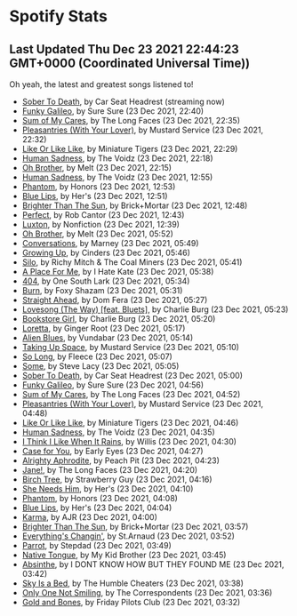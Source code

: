 
# Spotify Stats
## Last Updated Thu Dec 23 2021 22:44:23 GMT+0000 (Coordinated Universal Time))

Oh yeah, the latest and greatest songs listened to!

- [Sober To Death](https://www.last.fm/music/Car+Seat+Headrest/_/Sober+To+Death), by Car Seat Headrest (streaming now)
- [Funky Galileo](https://www.last.fm/music/Sure+Sure/_/Funky+Galileo), by Sure Sure (23 Dec 2021, 22:40)
- [Sum of My Cares](https://www.last.fm/music/The+Long+Faces/_/Sum+of+My+Cares), by The Long Faces (23 Dec 2021, 22:35)
- [Pleasantries (With Your Lover)](https://www.last.fm/music/Mustard+Service/_/Pleasantries+(With+Your+Lover)), by Mustard Service (23 Dec 2021, 22:32)
- [Like Or Like Like](https://www.last.fm/music/Miniature+Tigers/_/Like+Or+Like+Like), by Miniature Tigers (23 Dec 2021, 22:29)
- [Human Sadness](https://www.last.fm/music/The+Voidz/_/Human+Sadness), by The Voidz (23 Dec 2021, 22:18)
- [Oh Brother](https://www.last.fm/music/Melt/_/Oh+Brother), by Melt (23 Dec 2021, 22:15)
- [Human Sadness](https://www.last.fm/music/The+Voidz/_/Human+Sadness), by The Voidz (23 Dec 2021, 12:55)
- [Phantom](https://www.last.fm/music/Honors/_/Phantom), by Honors (23 Dec 2021, 12:53)
- [Blue Lips](https://www.last.fm/music/Her%27s/_/Blue+Lips), by Her's (23 Dec 2021, 12:51)
- [Brighter Than The Sun](https://www.last.fm/music/Brick%252BMortar/_/Brighter+Than+The+Sun), by Brick+Mortar (23 Dec 2021, 12:48)
- [Perfect](https://www.last.fm/music/Rob+Cantor/_/Perfect), by Rob Cantor (23 Dec 2021, 12:43)
- [Luxton](https://www.last.fm/music/Nonfiction/_/Luxton), by Nonfiction (23 Dec 2021, 12:39)
- [Oh Brother](https://www.last.fm/music/Melt/_/Oh+Brother), by Melt (23 Dec 2021, 05:52)
- [Conversations](https://www.last.fm/music/Marney/_/Conversations), by Marney (23 Dec 2021, 05:49)
- [Growing Up](https://www.last.fm/music/Cinders/_/Growing+Up), by Cinders (23 Dec 2021, 05:46)
- [Silo](https://www.last.fm/music/Richy+Mitch+&+The+Coal+Miners/_/Silo), by Richy Mitch & The Coal Miners (23 Dec 2021, 05:41)
- [A Place For Me](https://www.last.fm/music/I+Hate+Kate/_/A+Place+For+Me), by I Hate Kate (23 Dec 2021, 05:38)
- [404](https://www.last.fm/music/One+South+Lark/_/404), by One South Lark (23 Dec 2021, 05:34)
- [Burn](https://www.last.fm/music/Foxy+Shazam/_/Burn), by Foxy Shazam (23 Dec 2021, 05:31)
- [Straight Ahead](https://www.last.fm/music/Dom+Fera/_/Straight+Ahead), by Dom Fera (23 Dec 2021, 05:27)
- [Lovesong (The Way) [feat. Bluets]](https://www.last.fm/music/Charlie+Burg/_/Lovesong+(The+Way)+%5Bfeat.+Bluets%5D), by Charlie Burg (23 Dec 2021, 05:23)
- [Bookstore Girl](https://www.last.fm/music/Charlie+Burg/_/Bookstore+Girl), by Charlie Burg (23 Dec 2021, 05:20)
- [Loretta](https://www.last.fm/music/Ginger+Root/_/Loretta), by Ginger Root (23 Dec 2021, 05:17)
- [Alien Blues](https://www.last.fm/music/Vundabar/_/Alien+Blues), by Vundabar (23 Dec 2021, 05:14)
- [Taking Up Space](https://www.last.fm/music/Mustard+Service/_/Taking+Up+Space), by Mustard Service (23 Dec 2021, 05:10)
- [So Long](https://www.last.fm/music/Fleece/_/So+Long), by Fleece (23 Dec 2021, 05:07)
- [Some](https://www.last.fm/music/Steve+Lacy/_/Some), by Steve Lacy (23 Dec 2021, 05:05)
- [Sober To Death](https://www.last.fm/music/Car+Seat+Headrest/_/Sober+To+Death), by Car Seat Headrest (23 Dec 2021, 05:00)
- [Funky Galileo](https://www.last.fm/music/Sure+Sure/_/Funky+Galileo), by Sure Sure (23 Dec 2021, 04:56)
- [Sum of My Cares](https://www.last.fm/music/The+Long+Faces/_/Sum+of+My+Cares), by The Long Faces (23 Dec 2021, 04:52)
- [Pleasantries (With Your Lover)](https://www.last.fm/music/Mustard+Service/_/Pleasantries+(With+Your+Lover)), by Mustard Service (23 Dec 2021, 04:48)
- [Like Or Like Like](https://www.last.fm/music/Miniature+Tigers/_/Like+Or+Like+Like), by Miniature Tigers (23 Dec 2021, 04:46)
- [Human Sadness](https://www.last.fm/music/The+Voidz/_/Human+Sadness), by The Voidz (23 Dec 2021, 04:35)
- [I Think I Like When It Rains](https://www.last.fm/music/Willis/_/I+Think+I+Like+When+It+Rains), by Willis (23 Dec 2021, 04:30)
- [Case for You](https://www.last.fm/music/Early+Eyes/_/Case+for+You), by Early Eyes (23 Dec 2021, 04:27)
- [Alrighty Aphrodite](https://www.last.fm/music/Peach+Pit/_/Alrighty+Aphrodite), by Peach Pit (23 Dec 2021, 04:23)
- [Jane!](https://www.last.fm/music/The+Long+Faces/_/Jane!), by The Long Faces (23 Dec 2021, 04:20)
- [Birch Tree](https://www.last.fm/music/Strawberry+Guy/_/Birch+Tree), by Strawberry Guy (23 Dec 2021, 04:16)
- [She Needs Him](https://www.last.fm/music/Her%27s/_/She+Needs+Him), by Her's (23 Dec 2021, 04:10)
- [Phantom](https://www.last.fm/music/Honors/_/Phantom), by Honors (23 Dec 2021, 04:08)
- [Blue Lips](https://www.last.fm/music/Her%27s/_/Blue+Lips), by Her's (23 Dec 2021, 04:04)
- [Karma](https://www.last.fm/music/AJR/_/Karma), by AJR (23 Dec 2021, 04:00)
- [Brighter Than The Sun](https://www.last.fm/music/Brick%252BMortar/_/Brighter+Than+The+Sun), by Brick+Mortar (23 Dec 2021, 03:57)
- [Everything's Changin'](https://www.last.fm/music/St.Arnaud/_/Everything%27s+Changin%27), by St.Arnaud (23 Dec 2021, 03:52)
- [Parrot](https://www.last.fm/music/Stepdad/_/Parrot), by Stepdad (23 Dec 2021, 03:49)
- [Native Tongue](https://www.last.fm/music/My+Kid+Brother/_/Native+Tongue), by My Kid Brother (23 Dec 2021, 03:45)
- [Absinthe](https://www.last.fm/music/I+DONT+KNOW+HOW+BUT+THEY+FOUND+ME/_/Absinthe), by I DONT KNOW HOW BUT THEY FOUND ME (23 Dec 2021, 03:42)
- [Sky Is a Bed](https://www.last.fm/music/The+Humble+Cheaters/_/Sky+Is+a+Bed), by The Humble Cheaters (23 Dec 2021, 03:38)
- [Only One Not Smiling](https://www.last.fm/music/The+Correspondents/_/Only+One+Not+Smiling), by The Correspondents (23 Dec 2021, 03:36)
- [Gold and Bones](https://www.last.fm/music/Friday+Pilots+Club/_/Gold+and+Bones), by Friday Pilots Club (23 Dec 2021, 03:32)
